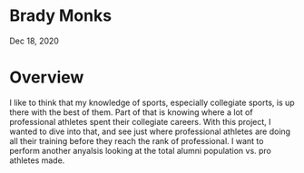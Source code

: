 # Brady Monks

Dec 18, 2020

# Overview 

I like to think that my knowledge of sports, especially collegiate sports, is up there with the best of them. Part of that is knowing where a lot of professional athletes spent their collegiate careers. With this project, I wanted to dive into that, and see just where professional athletes are doing all their training before they reach the rank of professional. I want to perform another anyalsis looking at the total alumni population vs. pro athletes made. 

